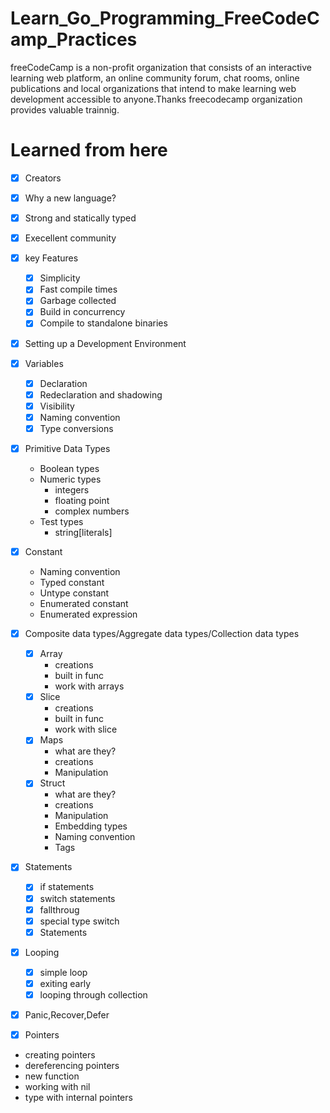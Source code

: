 # Learn_Go_Programming_FreeCodeCamp_Practices
freeCodeCamp is a non-profit organization that consists of an interactive learning web platform, an online community forum, chat rooms, online publications and local organizations that intend to make learning web development accessible to anyone.Thanks freecodecamp organization provides valuable trainnig.

# Learned from here
- [x] Creators
- [x] Why a new language?
- [x] Strong and statically typed 
- [x] Execellent community
- [x] key Features
    - [x] Simplicity
    - [x] Fast compile times
    - [x] Garbage collected 
    - [x] Build in concurrency
    - [x] Compile to standalone binaries
- [x] Setting up a Development Environment
- [x] Variables
    - [x] Declaration
    - [x] Redeclaration and shadowing
    - [x] Visibility
    - [x] Naming convention
    - [x] Type conversions

- [x] Primitive Data Types
    - Boolean types
    -  Numeric types
        - integers
        - floating point
        - complex numbers
    - Test types
        - string[literals]
- [x] Constant
    - Naming convention
    - Typed constant
    - Untype constant
    - Enumerated constant
    - Enumerated expression

- [x] Composite data types/Aggregate data types/Collection data types
    - [x] Array
        - creations
        - built in func
        - work with arrays
    - [x] Slice
        - creations
        - built in func
        - work with slice
    - [x] Maps
        - what are they?
        - creations
        - Manipulation
    - [x] Struct 
        - what are they?
        - creations
        - Manipulation
        - Embedding types
        - Naming convention
        - Tags
- [x] Statements
    - [x] if statements
    - [x] switch statements
    - [x] fallthroug
    - [x] special type switch
    - [x] Statements
- [x] Looping
    - [x] simple loop
    - [x] exiting early
    - [x] looping through collection
- [x] Panic,Recover,Defer
- [x] Pointers
- creating pointers
- dereferencing pointers
- new function
- working with nil
- type with internal pointers


        
